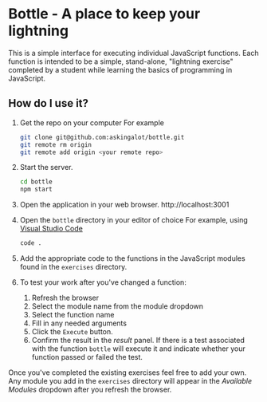 # Bottle - A place to keep your lightning

This is a simple interface for executing individual JavaScript functions. Each function is intended to be a simple, stand-alone, "lightning exercise" completed by a student while learning the basics of programming in JavaScript.

## How do I use it?

1. Get the repo on your computer
   For example
   ```sh
   git clone git@github.com:askingalot/bottle.git
   git remote rm origin
   git remote add origin <your remote repo>
   ```
1. Start the server.

    ```sh
    cd bottle
    npm start
    ```
1. Open the application in your web browser. http://localhost:3001

1. Open the `bottle` directory in your editor of choice
   For example, using [Visual Studio Code](https://code.visualstudio.com/)
   ```sh
   code .
   ```

1. Add the appropriate code to the functions in the JavaScript modules found in the `exercises` directory.

1. To test your work after you've changed a function: 

   1. Refresh the browser
   1. Select the module name from the module dropdown
   1. Select the function name
   1. Fill in any needed arguments
   1. Click the `Execute` button.
   1. Confirm the result in the _result_ panel. If there is a test associated with the function `bottle` will execute it and indicate whether your function passed or failed the test.

Once you've completed the existing exercises feel free to add your own. Any module you add in the `exercises` directory will appear in the _Available Modules_ dropdown after you refresh the browser.

